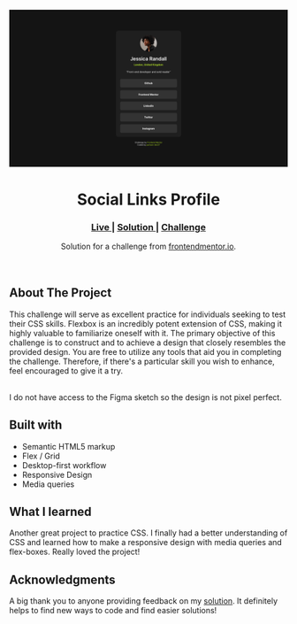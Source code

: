 <img src="./assets/screenshots/desktop-view.png"></img>

<h1 align="center">Social Links Profile</h1>

<div align="center">
  <h3>
    <a href="https://parham-dev27.github.io/Social Links Profile" color="white">
      Live
    </a>
    <span> | </span>
    <a href="#Solution">
      Solution
    </a>
   <span> | </span>
    <a href="#Challenge">
      Challenge
    </a>
  </h3>
</div>
<div align="center">
   Solution for a challenge from  <a href="https://www.frontendmentor.io/" target="_blank">frontendmentor.io</a>.
</div>
<br>
<br>

## About The Project

<p>This challenge will serve as excellent practice for individuals seeking to test their CSS skills. Flexbox is an incredibly potent extension of CSS, making it highly valuable to familiarize oneself with it. The primary objective of this challenge is to construct and to achieve a design that closely resembles the provided design. You are free to utilize any tools that aid you in completing the challenge. Therefore, if there's a particular skill you wish to enhance, feel encouraged to give it a try.
<br>
<br> <p>I do not have access to the Figma sketch so the design is not pixel perfect.</p>

## Built with

-   Semantic HTML5 markup
-   Flex / Grid
-   Desktop-first workflow
-   Responsive Design
-   Media queries

## What I learned

Another great project to practice CSS. I finally had a better understanding of CSS and learned how to make a responsive design with media queries and flex-boxes. Really loved the project!

## Acknowledgments

A big thank you to anyone providing feedback on my <a href="#Solution">solution</a>. It definitely helps to find new ways to code and find easier solutions!

